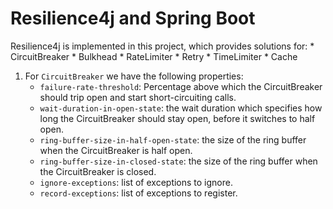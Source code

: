 # Resilience4j and Spring Boot

Resilience4j is implemented in this project, which provides solutions for:
	* CircuitBreaker
	* Bulkhead
	* RateLimiter
	* Retry
	* TimeLimiter
	* Cache

1. For `CircuitBreaker` we have the following properties:
	* `failure-rate-threshold`: Percentage above which the CircuitBreaker should trip open and start short-circuiting calls.
	* `wait-duration-in-open-state`: the wait duration which specifies how long the CircuitBreaker should stay open, before it switches to half open.
	* `ring-buffer-size-in-half-open-state`: the size of the ring buffer when the CircuitBreaker is half open.
	* `ring-buffer-size-in-closed-state`: the size of the ring buffer when the CircuitBreaker is closed.
	* `ignore-exceptions`: list of exceptions to ignore.
	* `record-exceptions`: list of exceptions to register.